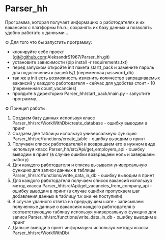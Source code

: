 # Parser_hh
Программа, которая получает информацию о работодателях и их вакансиях с платформы hh.ru, сохранять их базу данных и
позволять удобно работать с данными...

⚙ Для того что бы запустить программу:

- клонируйте себе проект (git@github.com:AleksandrS1967/Parser_hh.git)
- установите зависимости (pip install -r requirements.txt)
- перед запуском откройте init пакета startt_pack и замените пароль для подключения к вашей БД (переменная password_db)
- так же в init есть возможность изменить количество запрашиваемых вакансий у каждого работодателя - сейчас для удобства
стоит - 10 (переменная count_vacancies)
- пройдите в директорию Parser_hh/start_pack/main.py - запустите программу...

⚙ Принцип работы:

1. Создаем базу данных используя класс Parser_hh/src/WorkWithDb/create_database - ошибку выводим в принт
2. Создаем две таблицы используя универсальную функцию Parser_hh/src/functions/create_table - ошибку выводим в принт
3. Получаем список работодателей и возвращаем его в нужном виде используя класс Parser_hh/src/Api/get_employers_api -
ошибку выводим в принт (в случае ошибки возвращаем ноль и завершаем работу)
4. Для каждого работодателя и списка вызываем универсальную функцию для записи данных в таблицы
Parser_hh/src/functions/write_data_in_db - ошибку выводим в принт
5. Для каждого работодателя получаем список вакансий используя метод класса
Parser_hh/src/Api/get_vacancies_from_company_api -
ошибку выводим в принт (в случае ошибки пропускаем шаг добавления данных в таблицу т.к они не поступили)
6. В случае удачного ответа на предыдущем шаге - записываем полученные данные о вакансиях каждого работодателя в
соответствующую таблицу используя универсальную функцию для записи Parser_hh/src/functions/write_data_in_db - ошибку
выводим в принт
7. Дальше выводи в принт информацию используя методы класса Parser_hh/src/WorkWithDb/